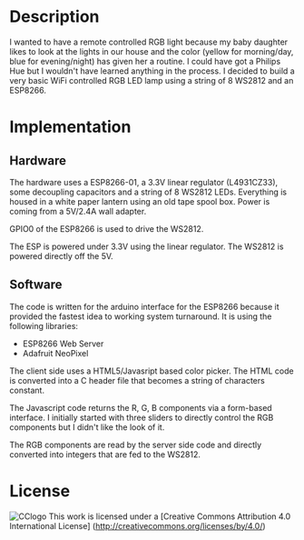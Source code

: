 # Description
I wanted to have a remote controlled RGB light because my baby daughter likes to look at the lights in our house and the color (yellow for morning/day, blue for evening/night) has given her a routine.
I could have got a Philips Hue but I wouldn't have learned anything in the process.
I decided to build a very basic WiFi controlled RGB LED lamp using a string of 8 WS2812 and an ESP8266.

# Implementation
## Hardware
The hardware uses a ESP8266-01, a 3.3V linear regulator (L4931CZ33), some decoupling capacitors and a string of 8 WS2812 LEDs.
Everything is housed in a white paper lantern using an old tape spool box. Power is coming from a 5V/2.4A wall adapter.

GPIO0 of the ESP8266 is used to drive the WS2812. 

The ESP is powered under 3.3V using the linear regulator. The WS2812 is powered directly off the 5V.

## Software
The code is written for the arduino interface for the ESP8266 because it provided the fastest idea to working system turnaround.
It is using the following libraries:
  - ESP8266 Web Server
  - Adafruit NeoPixel

The client side uses a HTML5/Javasript based color picker. The HTML code is converted into a C header file that becomes a string of characters constant.

The Javascript code returns the R, G, B components via a form-based interface. I initially started with three sliders to directly control the RGB components but I didn't like the look of it. 

The RGB components are read by the server side code and directly converted into integers that are fed to the WS2812.

# License
![CClogo](https://i.creativecommons.org/l/by/4.0/88x31.png)
This work is licensed under a [Creative Commons Attribution 4.0 International License] (http://creativecommons.org/licenses/by/4.0/)
